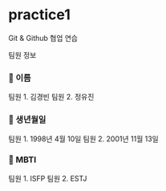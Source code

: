 # practice1
Git &amp; Github 협업 연습

팀원 정보
### 🏓 이름 
팀원 1. 김경빈
팀원 2. 정유진

### 🏓 생년월일
팀원 1. 1998년 4월 10일
팀원 2. 2001년 11월 13일

### 🏓 MBTI
팀원 1. ISFP
팀원 2. ESTJ
